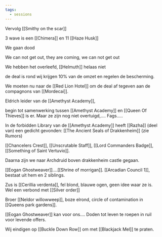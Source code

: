 ```yaml
---
tags:
  - sessions
---
```


Vervolg [[Smithy on the scar]]

3 wave is een [[Chimera]] en 11 [[Haze Husk]]

We gaan dood

We can not get out, they are coming, we can not get out

We hebben het overleefd, [[Helmuth]] helaas niet

de deal is rond wij krijgen 10% van de omzet en regelen de bescherming.

We moeten nu naar de [[Red Lion Hotel]] om de deal af tegeven aan de compagnons van [[Mordecai]].

Eldrich leider van de [[Amethyst Academy]],

begin tot samenwerking tussen [[Amethyst Academy]] en [[Queen Of Thieves]] is er. Maar ze zijn nog niet overtuigd,…. Fags…..

In de forbidden Library van de [[Amethyst Academy]] heeft [[Razha]] (deel van) een gedicht gevonden: [[The Ancient Seals of Drakkenheim]] (zie Rumors)

[[Chancelers Crest]], [[Unscrutable Staff]], [[Lord Commanders Badge]], [[Something of Saint Vertuvio]].

Daarna zijn we naar Archdruid boven drakkenheim castle gegaan.

[[Eogan Ghostweaver]]….[[Shrine of morrigan]]. [[Arcadian Council 1]], bestaat uit hem en 2 siblings.

Zus is [[Cerillia verdenta]], fel blond, blauwe ogen, geen idee waar ze is. Wel een verbond met [[Silver order]]

Broer [[Neldor willowweep]], boze elrond, circle of contamination in [[Queens park gardens]].

[[Eogan Ghostweaver]] kan voor ons…. Doden tot leven te roepen in ruil voor levende offers.

Wij eindigen op [[Buckle Down Row]] om met [[Blackjack Mel]] te praten.
